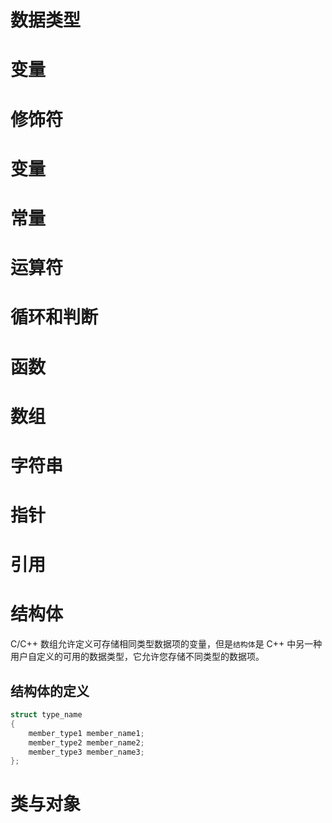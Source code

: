# 数据类型





# 变量



# 修饰符



# 变量



# 常量



# 运算符



# 循环和判断



# 函数



# 数组



# 字符串



# 指针



# 引用





# 结构体

C/C++ 数组允许定义可存储相同类型数据项的变量，但是`结构体`是 C++ 中另一种用户自定义的可用的数据类型，它允许您存储不同类型的数据项。

## 结构体的定义

```c++
struct type_name 
{ 
    member_type1 member_name1; 
    member_type2 member_name2; 
    member_type3 member_name3; 
};
```



# 类与对象



